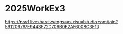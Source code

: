 # 2025WorkEx3
https://prod.liveshare.vsengsaas.visualstudio.com/join?591206797E9443F72C706B0F2AF6008C3F1D
